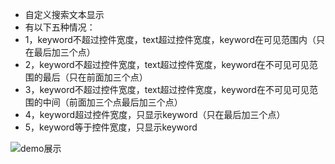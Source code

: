 * 自定义搜索文本显示
 * 有以下五种情况：
 * 1，keyword不超过控件宽度，text超过控件宽度，keyword在可见范围内（只在最后加三个点）
 * 2，keyword不超过控件宽度，text超过控件宽度，keyword在不可见可见范围的最后（只在前面加三个点）
 * 3，keyword不超过控件宽度，text超过控件宽度，keyword在不可见可见范围的中间（前面加三个点最后加三个点）
 * 4，keyword超过控件宽度，只显示keyword（只在最后加三个点）
 * 5，keyword等于控件宽度，只显示keyword
 
![demo展示]()
